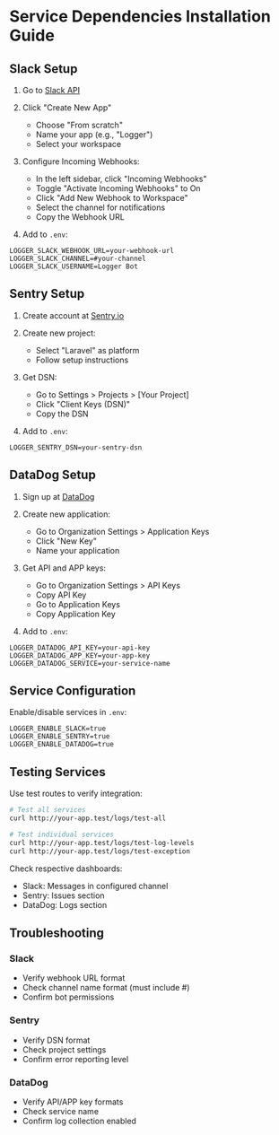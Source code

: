 # Service Dependencies Installation Guide

## Slack Setup

1. Go to [Slack API](https://api.slack.com/apps)
2. Click "Create New App"

   - Choose "From scratch"
   - Name your app (e.g., "Logger")
   - Select your workspace

3. Configure Incoming Webhooks:

   - In the left sidebar, click "Incoming Webhooks"
   - Toggle "Activate Incoming Webhooks" to On
   - Click "Add New Webhook to Workspace"
   - Select the channel for notifications
   - Copy the Webhook URL

4. Add to `.env`:

```env
LOGGER_SLACK_WEBHOOK_URL=your-webhook-url
LOGGER_SLACK_CHANNEL=#your-channel
LOGGER_SLACK_USERNAME=Logger Bot
```

## Sentry Setup

1. Create account at [Sentry.io](https://sentry.io)
2. Create new project:

   - Select "Laravel" as platform
   - Follow setup instructions

3. Get DSN:

   - Go to Settings > Projects > [Your Project]
   - Click "Client Keys (DSN)"
   - Copy the DSN

4. Add to `.env`:

```env
LOGGER_SENTRY_DSN=your-sentry-dsn
```

## DataDog Setup

1. Sign up at [DataDog](https://www.datadoghq.com/)
2. Create new application:

   - Go to Organization Settings > Application Keys
   - Click "New Key"
   - Name your application

3. Get API and APP keys:

   - Go to Organization Settings > API Keys
   - Copy API Key
   - Go to Application Keys
   - Copy Application Key

4. Add to `.env`:

```env
LOGGER_DATADOG_API_KEY=your-api-key
LOGGER_DATADOG_APP_KEY=your-app-key
LOGGER_DATADOG_SERVICE=your-service-name
```

## Service Configuration

Enable/disable services in `.env`:

```env
LOGGER_ENABLE_SLACK=true
LOGGER_ENABLE_SENTRY=true
LOGGER_ENABLE_DATADOG=true
```

## Testing Services

Use test routes to verify integration:

```bash
# Test all services
curl http://your-app.test/logs/test-all

# Test individual services
curl http://your-app.test/logs/test-log-levels
curl http://your-app.test/logs/test-exception
```

Check respective dashboards:

- Slack: Messages in configured channel
- Sentry: Issues section
- DataDog: Logs section

## Troubleshooting

### Slack

- Verify webhook URL format
- Check channel name format (must include #)
- Confirm bot permissions

### Sentry

- Verify DSN format
- Check project settings
- Confirm error reporting level

### DataDog

- Verify API/APP key formats
- Check service name
- Confirm log collection enabled
